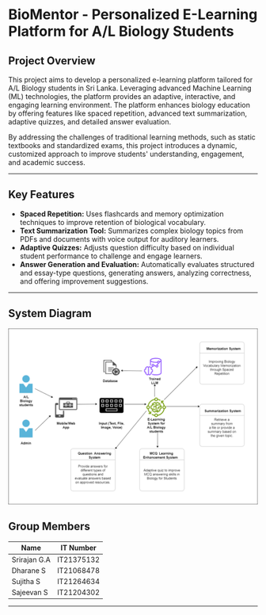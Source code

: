 # **BioMentor - Personalized E-Learning Platform for A/L Biology Students**

## **Project Overview**
This project aims to develop a personalized e-learning platform tailored for A/L Biology students in Sri Lanka. Leveraging advanced Machine Learning (ML) technologies, the platform provides an adaptive, interactive, and engaging learning environment. The platform enhances biology education by offering features like spaced repetition, advanced text summarization, adaptive quizzes, and detailed answer evaluation.

By addressing the challenges of traditional learning methods, such as static textbooks and standardized exams, this project introduces a dynamic, customized approach to improve students' understanding, engagement, and academic success.

---

## **Key Features**
- **Spaced Repetition:** Uses flashcards and memory optimization techniques to improve retention of biological vocabulary.
- **Text Summarization Tool:** Summarizes complex biology topics from PDFs and documents with voice output for auditory learners.
- **Adaptive Quizzes:** Adjusts question difficulty based on individual student performance to challenge and engage learners.
- **Answer Generation and Evaluation:** Automatically evaluates structured and essay-type questions, generating answers, analyzing correctness, and offering improvement suggestions.

---

## System Diagram

![System Diagram](Images/system-diagram.png "Workflow Diagram")



## **Group Members**
| **Name**        | **IT Number**           |
|------------------|------------------------|
| Srirajan G.A     | IT21375132            |
| Dharane S     | IT21068478             |
| Sujitha S      | IT21264634             |
| Sajeevan S     | IT21204302              |


---
